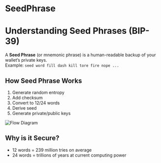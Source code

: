 # SeedPhrase

# Understanding Seed Phrases (BIP-39)

A **Seed Phrase** (or mnemonic phrase) is a human-readable backup of your wallet’s private keys.  
Example: `seed word fill dash kill tore fire nope ...`

## How Seed Phrase Works
1. Generate random entropy
2. Add checksum
3. Convert to 12/24 words
4. Derive seed
5. Generate private/public keys

![Flow Diagram](flowchart.png)

## Why is it Secure?
- 12 words = 239 million tries on average
- 24 words = trillions of years at current computing power
